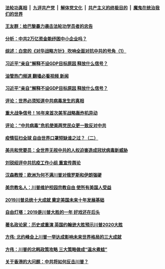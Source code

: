 ####  [法轮功真相](../../../../basic/blob/master/README.md?t=05111431) &nbsp;|&nbsp; [九评共产党](../../../../9ping.md/blob/master/README.md?t=05111431) &nbsp;|&nbsp; [解体党文化](../../../../jtdwh.md/blob/master/README.md?t=05111431)  &nbsp;|&nbsp; [共产主义的终极目的](../../../../gczydzjmd.md/blob/master/README.md?t=05111431) &nbsp;|&nbsp; [魔鬼在统治我们的世界](../../../../mgztzwmdsj.md/blob/master/README.md?t=05111431) 

#### [王友群：给巴黎暴力袭击法轮功学员者的忠告](../pages/soh59/564009.md?t=05111431) 
#### [分析：中共2万亿资金能纾困中小企业吗？](../pages/soh59/388471.md?t=05111431) 
#### [综述：白宫的《对华战略方针》 吹响全面对抗中共的号角（1）](../pages/soh59/383809.md?t=05111431) 
#### [习近平“亲自”解释不设GDP目标原因 释放什么信号？](../pages/soh59/382909.md?t=05111431) 
#### [油管热门频道 翻墙必看视频 新闻](http://45.76.130.85:81/youtube.html?05111431)
#### [习近平“亲自”解释不设GDP目标原因 释放什么信号？](../pages/soh59/382909.md?t=05111431) 
#### [评论：世界必须知道中共病毒发生的真相](../pages/soh59/372061.md?t=05111431) 
#### [重大战争信号！16年来首次美军战略轰炸机异动](../pages/soh59/368770.md?t=05111431) 
#### [评论：“中共病毒”危机使美两党民众更一致反对中共](../pages/soh59/364732.md?t=05111431) 
#### [疫情狂扫全球 自由世界口罩短缺谁之过？（二）](../pages/soh59/362551.md?t=05111431) 
#### [美共和党要员：全世界无视中共的人权迫害造成冠状病毒新威胁](../pages/soh59/344539.md?t=05111431) 
#### [刘锐绍评中共抗疫工作小组 重宣传舆论](../pages/soh59/338809.md?t=05111431) 
#### [汉森教授：欧洲为何不满川普对俄罗斯和伊朗强硬 ](../pages/soh59/334111.md?t=05111431) 
#### [美宗教名人：川普维护校园宗教自由 使所有美国人受益](../pages/soh59/333871.md?t=05111431) 
#### [2019川普总统十大成就 奠定美国未来十年发展基础](../pages/soh59/327442.md?t=05111431) 
#### [自由灯塔：2019是川普大胜的一年 好戏还在后头](../pages/soh59/323683.md?t=05111431) 
#### [著名政论家：历史或重演 英国约翰逊大胜预示川普2020大胜](../pages/soh59/322669.md?t=05111431) 
#### [方伟: 北约峰会上川普一举达成影响未来世界格局的三大成就](../pages/soh59/320827.md?t=05111431) 
#### [方伟：川普的北韩政策攻略  三大策略做成“温水煮蛙”](../pages/soh59/320725.md?t=05111431) 
#### [关于香港的大问题：中共将如何反击川普？](../pages/soh59/317605.md?t=05111431) 
<img src='http://gfw-breaker.win/goodnews/indexes/soh59.md' width='0px' height='0px'/>
